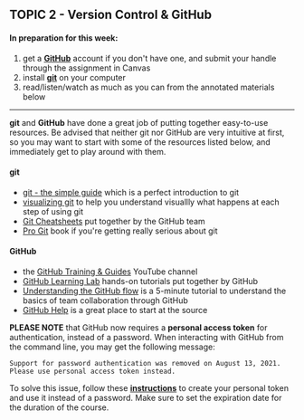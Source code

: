 ## TOPIC 2 - Version Control & GitHub

#### In preparation for this week:
1. get a [**GitHub**](https://github.com) account if you don't have one, and submit your handle through the assignment in Canvas
2. install [**git**](https://git-scm.com/downloads) on your computer
4. read/listen/watch as much as you can from the annotated materials below



---

**git** and **GitHub** have done a great job of putting together easy-to-use resources. Be advised that neither git nor GitHub are very intuitive at first, so you may want to start with some of the resources listed below, and immediately get to play around with them.

#### git

* [git - the simple guide](http://rogerdudler.github.io/git-guide/) which is a perfect introduction to git
* [visualizing git](http://git-school.github.io/visualizing-git/) to help you understand visuallly what happens at each step of using git
* [Git Cheatsheets](https://training.github.com) put together by the GitHub team
* [Pro Git](https://git-scm.com/book/en/v2) book if you're getting really serious about git

#### GitHub

* the [GitHub Training & Guides](https://www.youtube.com/githubguides) YouTube channel
* [GitHub Learning Lab](https://lab.github.com) hands-on tutorials put together by GitHub
* [Understanding the GitHub flow](https://guides.github.com/introduction/flow/) is a 5-minute tutorial to understand the basics of team collaboration through GitHub
* [GitHub Help](https://help.github.com/) is a great place to start at the source


**PLEASE NOTE** that GitHub now requires a **personal access token** for authentication, instead of a password. When interacting with GitHub from the command line, you may get the following message:
```
Support for password authentication was removed on August 13, 2021. Please use personal access token instead.
```
To solve this issue, follow these [**instructions**](https://docs.github.com/en/authentication/keeping-your-account-and-data-secure/creating-a-personal-access-token) to create your personal token and use it instead of a password. Make sure to set the expiration date for the duration of the course.

<!--

#### Atom

Although it's probably best to start with the command line, once you're comfortable coding in a text editor, it might start to make sense to also interact with git and GitHub from your text editor as well. Atom is an open source text editor - supported by GitHub - with a nice integration with git and GitHub (aka an IDE). Take a look at

* the [Version Control in Atom](https://flight-manual.atom.io/using-atom/sections/version-control-in-atom/) and [GitHub package](http://flight-manual.atom.io/using-atom/sections/github-package/) chapters from the [Atom Flight Manual](https://flight-manual.atom.io) to understand the basics of working with git and GitHub from Atom
* [Atom Flight Manual](https://flight-manual.atom.io) if you want to learn more about other packages that will make it easier to code in your language of choice
* [a quick video overview of Atom](https://www.youtube.com/watch?v=U5POoGSrtGg)

--->
